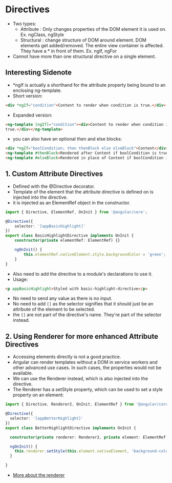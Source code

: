 # Directives

- Two types:
  - Attribute : Only changes properties of the DOM element it is used on. Ex. ngClass, ngStyle
  - Structural : change structure of DOM around element. DOM elements get added/removed. The entire view container is affected. They have a * in front of them. Ex. ngIf, ngFor
- Cannot have more than one structural directive on a single element.

## Interesting Sidenote

- *ngIf is actually a shorthand for the attribute property being bound to an enclosing ng-template.
- Short version:
```html
<div *ngIf="condition">Content to render when condition is true.</div>
```
- Expanded version:
```html
<ng-template [ngIf]="condition"><div>Content to render when condition is
true.</div></ng-template>
```
- you can also have an optional then and else blocks:
```html
<div *ngIf="boolCondition; then thenBlock else elseBlock">Content</div>
<ng-template #thenBlock>Rendered after Content if boolCondition is true.</ng-template>
<ng-template #elseBlock>Rendered in place of Content if boolCondition is false.</ng-template>
```

## 1. Custom Attribute Directives

- Defined with the @Directive decorator.
- Template of the element that the attribute directive is defined on is injected into the directive.
- it is injected as an ElementRef object in the constructor.
```ts
import { Directive, ElementRef, OnInit } from '@angular/core';

@Directive({
    selector: '[appBasicHighlight]'
})
export class BasicHighlightDirective implements OnInit {
    constructor(private elementRef: ElementRef) {}

    ngOnInit() {
        this.elementRef.nativeElement.style.backgroundColor = 'green';
    }
}
```

- Also need to add the directive to a module's declarations to use it.
- Usage:
```html
<p appBasicHighlight>Styled with basic-highlight-directive</p>
```
- No need to send any value as there is no input.
- No need to add `[]` as the selector signifies that it should just be an attribute of the element to be selected.
- the `[]` are not part of the directive's name. They're part of the selector instead.

## 2. Using Renderer for more enhanced Attribute Directives

- Accessing elements directly is not a good practice.
- Angular can render templates without a DOM in service workers and other advanced use cases. In such cases, the properties would not be available.
- We can use the Renderer instead, which is also injected into the directive.
- The Renderer has a setStyle property, which can be used to set a style property on an element:
```ts
import { Directive, Renderer2, OnInit, ElementRef } from '@angular/core';

@Directive({
  selector: '[appBetterHighlight]'
})
export class BetterHighlightDirective implements OnInit {

  constructor(private renderer: Renderer2, private element: ElementRef) { }

  ngOnInit() {
    this.renderer.setStyle(this.element.nativeElement, 'background-color', 'blue');
  }

}
```
- [More about the renderer](https://angular.io/api/core/Renderer2 "Angular API on Renderer2")
